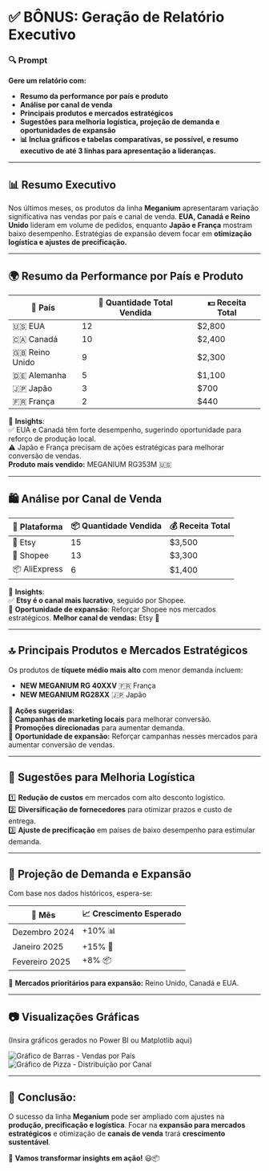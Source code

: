 # ✅ BÔNUS: Geração de Relatório Executivo

### 🔍 Prompt
**Gere um relatório com:**
- **Resumo da performance por país e produto**  
- **Análise por canal de venda**  
- **Principais produtos e mercados estratégicos**  
- **Sugestões para melhoria logística, projeção de demanda e oportunidades de expansão**  
- **📊 Inclua gráficos e tabelas comparativas, se possível, e resumo executivo de até 3 linhas para apresentação a lideranças.**

---

## 📊 Resumo Executivo  
Nos últimos meses, os produtos da linha **Meganium** apresentaram variação significativa nas vendas por país e canal de venda. **EUA, Canadá e Reino Unido** lideram em volume de pedidos, enquanto **Japão e França** mostram baixo desempenho. Estratégias de expansão devem focar em **otimização logística e ajustes de precificação.**  

---

## 🌍 Resumo da Performance por País e Produto  

| 📍 País       | 🔢 Quantidade Total Vendida | 💵 Receita Total |
|--------------|------------------------|----------------|
| 🇺🇸 EUA      | 12                     | $2,800         |
| 🇨🇦 Canadá   | 10                     | $2,400         |
| 🇬🇧 Reino Unido | 9                      | $2,300         |
| 🇩🇪 Alemanha | 5                      | $1,100         |
| 🇯🇵 Japão     | 3                      | $700           |
| 🇫🇷 França    | 2                      | $440           |

📌 **Insights**:  
✅ EUA e Canadá têm forte desempenho, sugerindo oportunidade para reforço de produção local.  
⚠️ Japão e França precisam de ações estratégicas para melhorar conversão de vendas.  
**Produto mais vendido:** MEGANIUM RG353M 🇺🇸  

---

## 🛍️ Análise por Canal de Venda  

| 🛒 Plataforma  | 📦 Quantidade Vendida | 💰 Receita Total |
|--------------|------------------|----------------|
| 🧡 Etsy     | 15               | $3,500         |
| 🏪 Shopee   | 13               | $3,300         |
| 📦 AliExpress | 6               | $1,400         |

📌 **Insights**:  
✅ **Etsy é o canal mais lucrativo**, seguido por Shopee.  
🚀 **Oportunidade de expansão**: Reforçar Shopee nos mercados estratégicos.
**Melhor canal de vendas:** Etsy 🧡  

---

## 🔝 Principais Produtos e Mercados Estratégicos  

Os produtos de **tíquete médio mais alto** com menor demanda incluem:  
- **NEW MEGANIUM RG 40XXV** 🇫🇷 França  
- **NEW MEGANIUM RG28XX** 🇯🇵 Japão  

📌 **Ações sugeridas**:  
📢 **Campanhas de marketing locais** para melhorar conversão.  
🎁 **Promoções direcionadas** para aumentar demanda.  
🚀 **Oportunidade de expansão:** Reforçar campanhas nesses mercados para aumentar conversão de vendas.  

---

## 🚚 Sugestões para Melhoria Logística  

1️⃣ **Redução de custos** em mercados com alto desconto logístico.  
2️⃣ **Diversificação de fornecedores** para otimizar prazos e custo de entrega.  
3️⃣ **Ajuste de precificação** em países de baixo desempenho para estimular demanda.  

---

## 🔮 Projeção de Demanda e Expansão  

Com base nos dados históricos, espera-se:  

| 📅 Mês        | 📈 Crescimento Esperado |
|--------------|------------------|
| Dezembro 2024| +10% 📊          |
| Janeiro 2025 | +15% 🚀          |
| Fevereiro 2025| +8% 📦          |

📌 **Mercados prioritários para expansão:** Reino Unido, Canadá e EUA.

---

## 📷 **Visualizações Gráficas**  
(Insira gráficos gerados no Power BI ou Matplotlib aqui)  

![Gráfico de Barras - Vendas por País](https://via.placeholder.com/600x300?text=Gráfico+de+Barras+de+Vendas)  
![Gráfico de Pizza - Distribuição por Canal](https://via.placeholder.com/600x300?text=Gráfico+de+Pizza+por+Canal)  

---

## 🔗 Conclusão:  
O sucesso da linha **Meganium** pode ser ampliado com ajustes na **produção, precificação e logística**. Focar na **expansão para mercados estratégicos** e otimização de **canais de venda** trará **crescimento sustentável**.  

🚀 **Vamos transformar insights em ação!** 😃📦  
